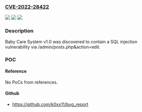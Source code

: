 ### [CVE-2022-28422](https://cve.mitre.org/cgi-bin/cvename.cgi?name=CVE-2022-28422)
![](https://img.shields.io/static/v1?label=Product&message=n%2Fa&color=blue)
![](https://img.shields.io/static/v1?label=Version&message=n%2Fa&color=blue)
![](https://img.shields.io/static/v1?label=Vulnerability&message=n%2Fa&color=brighgreen)

### Description

Baby Care System v1.0 was discovered to contain a SQL injection vulnerability via /admin/posts.php&action=edit.

### POC

#### Reference
No PoCs from references.

#### Github
- https://github.com/k0xx11/bug_report

